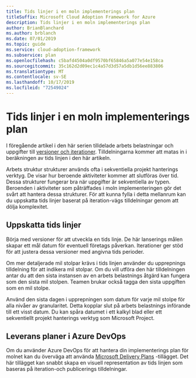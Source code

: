 ```yaml
---
title: Tids linjer i en moln implementerings plan
titleSuffix: Microsoft Cloud Adoption Framework for Azure
description: Tids linjer i en moln implementerings plan
author: BrianBlanchard
ms.author: brblanch
ms.date: 07/01/2019
ms.topic: guide
ms.service: cloud-adoption-framework
ms.subservice: plan
ms.openlocfilehash: c5bafd4504a0df9570bf65846a5a077e54e158ca
ms.sourcegitcommit: 35c162d2d09ec1c4a57d3d57a5db1d56ee883806
ms.translationtype: MT
ms.contentlocale: sv-SE
ms.lasthandoff: 10/17/2019
ms.locfileid: "72549024"
---
```

# <a name="timelines-in-a-cloud-adoption-plan"></a>Tids linjer i en moln implementerings plan

I föregående artikel i den här serien tilldelade arbets belastningar och uppgifter till [versioner och iterationer](./iteration-paths.md). Tilldelningarna kommer att matas in i beräkningen av tids linjen i den här artikeln.

Arbets struktur strukturer används ofta i sekventiella projekt hanterings verktyg. De visar hur beroende aktiviteter kommer att slutföras över tid. Dessa strukturer fungerar bra när uppgifter är sekventiella av typen. Beroenden i aktiviteter som påträffades i moln implementeringen gör det svårt att hantera dessa strukturer. För att kunna fylla i detta mellanrum kan du uppskatta tids linjer baserat på iteration-vägs tilldelningar genom att dölja komplexitet.

## <a name="estimate-timelines"></a>Uppskatta tids linjer

Börja med versioner för att utveckla en tids linje. De här lanserings målen skapar ett mål datum för eventuell företags påverkan. Iterationer ger stöd för att justera dessa versioner med angivna tids perioder.

Om mer detaljerade mil stolpar krävs i tids linjen använder du upprepnings tilldelning för att indikera mil stolpar. Om du vill utföra den här tilldelningen antar du att den sista instansen av en arbets belastnings åtgärd kan fungera som den sista mil stolpen. Teamen brukar också tagga den sista uppgiften som en mil stolpe.

Använd den sista dagen i upprepningen som datum för varje mil stolpe för alla nivåer av granularitet. Detta kopplar slut på arbets belastnings införande till ett visst datum. Du kan spåra datumet i ett kalkyl blad eller ett sekventiellt projekt hanterings verktyg som Microsoft Project.

## <a name="delivery-plans-in-azure-devops"></a>Leverans planer i Azure DevOps

Om du använder Azure DevOps för att hantera din implementerings plan för molnet kan du överväga att använda [Microsoft Delivery Plans](https://marketplace.visualstudio.com/items?itemName=ms.vss-plans) -tillägget. Det här tillägget kan snabbt skapa en visuell representation av tids linjen som baseras på iteration-och publicerings tilldelningar.

